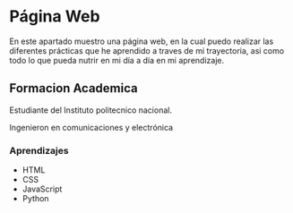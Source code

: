 # Página Web
En este apartado muestro una página web, en la cual puedo realizar las diferentes prácticas que he aprendido a traves de mi trayectoria, asi como todo lo que  pueda nutrir en mi día a día en mi aprendizaje.


## Formacion Academica
Estudiante del Instituto politecnico nacional. 

Ingenieron en comunicaciones y electrónica 

### Aprendizajes 
* HTML
* CSS
* JavaScript
* Python


